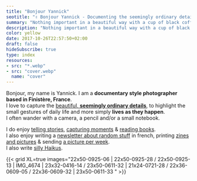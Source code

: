 ```yaml
---
title: "Bonjour Yannick"
seotitle: "✌️ Bonjour Yannick - Documenting the seemingly ordinary details"
summary: "Nothing important in a beautiful way with a cup of black coffee"
description: "Nothing important in a beautiful way with a cup of black coffee"
color: yellow
date: 2017-10-26T22:57:50+02:00
draft: false
hideSubscribe: true
type: index
resources:
- src: "*.webp"
- src: "cover.webp"
  name: "cover"
---
```


Bonjour, my name is Yannick.
I am a **documentary style photographer based in Finistère, France**.  
I love to capture the [beautiful, **seemingly ordinary details**](/portfolio), to highlight the small gestures of daily life and more simply **lives as they happen**.  
I often wander with a camera, a pencil and/or a small notebook.

I do enjoy [telling stories](/posts), [capturing moments](/daily) & [reading books](/books).  
I also enjoy writing a [newsletter about random stuff](/bonjour) in french, printing [zines and pictures](/shop) & sending [a picture per week](/details).  
I also write [silly Haikus](/haikus).

{{< grid XL=true images="22x50-0925-06 | 22x50-0925-28 / 22x50-0925-13 | IMG_4674 | 23x32-0416-14 / 23x50-0611-32 | 21x24-0721-28 / 22x36-0609-05 / 22x36-0609-32 | 23x50-0611-33 " >}}
